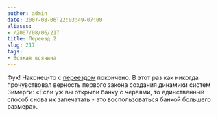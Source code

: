 ```yaml
---
author: admin
date: 2007-08-06T22:03:49-07:00
aliases:
- /2007/08/06/217
title: Переезд 2
slug: 217
tags:
- Всякая всячина
---
```


Фух! Наконец-то с [переездом](http://blog.not-a-kernel-guy.com/2007/07/29/216) покончено. В этот раз как никогда прочувствовал верность первого закона создания динамики систем Зимерги: «Если уж вы открыли банку с червями, то единственный способ снова их запечатать - это воспользоваться банкой большего размера».
